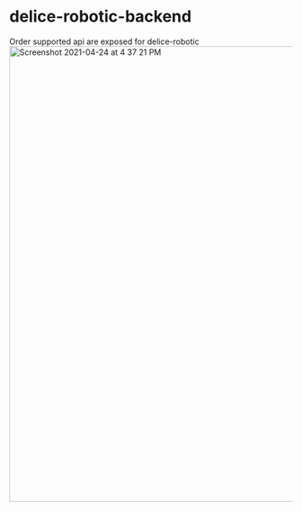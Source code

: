 # delice-robotic-backend

Order supported api are exposed for delice-robotic
<img width="810" alt="Screenshot 2021-04-24 at 4 37 21 PM" src="https://github.dev.global.tesco.org/storage/user/7155/files/850f3b00-a51b-11eb-915d-75ef26637242">
